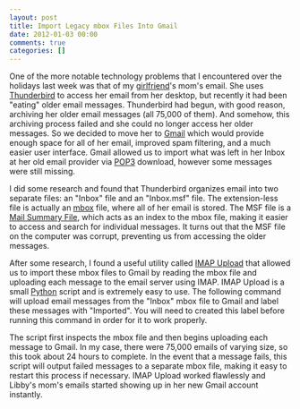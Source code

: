 ```yaml
---
layout: post
title: Import Legacy mbox Files Into Gmail
date: 2012-01-03 00:00
comments: true
categories: []
---
```

<p>One of the more notable technology problems that I encountered over the holidays last week was that of my <a href="http://elizabethpuccinelli.com/" target="_blank">girlfriend</a>'s mom's email. She uses <a href="http://www.mozilla.org/en-US/thunderbird/" target="_blank">Thunderbird</a> to access her email from her desktop, but recently it had been "eating" older email messages. Thunderbird had begun, with good reason, archiving her older email messages (all 75,000 of them). And somehow, this archiving process failed and she could no longer access her older messages. So we decided to move her to <a href="https://gmail.com" target="_blank">Gmail</a> which would provide enough space for all of her email, improved spam filtering, and a much easier user interface. Gmail allowed us to import what was left in her Inbox at her old email provider via <a href="http://en.wikipedia.org/wiki/Post_Office_Protocol" target="_blank">POP3</a> download, however some messages were still missing.</p>

<p>I did some research and found that Thunderbird organizes email into two separate files: an "Inbox" file and an "Inbox.msf" file. The extension-less file is actually an <a href="http://en.wikipedia.org/wiki/Mbox" target="_blank">mbox</a> file, where all of her email is stored. The MSF file is a <a href="http://en.wikipedia.org/wiki/Mork_(file_format)" target="_blank">Mail Summary File</a>, which acts as an index to the mbox file, making it easier to access and search for individual messages. It turns out that the MSF file on the computer was corrupt, preventing us from accessing the older messages.</p>

<p>After some research, I found a useful utility called <a href="http://imap-upload.sourceforge.net/" target="_blank">IMAP Upload</a> that allowed us to import these mbox files to Gmail by reading the mbox file and uploading each message to the email server using IMAP. IMAP Upload is a small <a href="http://python.org/" target="_blank">Python</a> script and is extremely easy to use. The following command will upload email messages from the "Inbox" mbox file to Gmail and label these messages with "Imported". You will need to created this label before running this command in order for it to work properly.</p>

<script src="https://gist.github.com/1560472.js"> </script>


<p>The script first inspects the mbox file and then begins uploading each message to Gmail. In my case, there were 75,000 emails of varying size, so this took about 24 hours to complete. In the event that a message fails, this script will output failed messages to a separate mbox file, making it easy to restart this process if necessary. IMAP Upload worked flawlessly and Libby's mom's emails started showing up in her new Gmail account instantly.</p>
